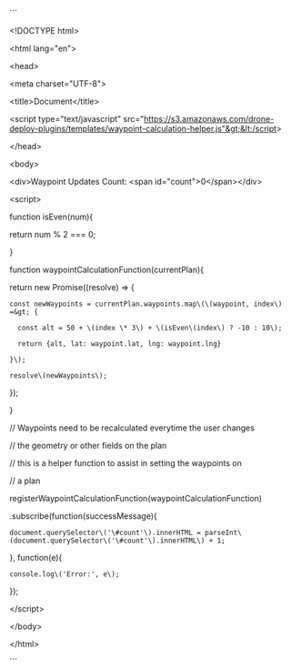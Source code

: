 \`\`\`

&lt;!DOCTYPE html&gt;

&lt;html lang="en"&gt;

&lt;head&gt;

  &lt;meta charset="UTF-8"&gt;

  &lt;title&gt;Document&lt;/title&gt;

  &lt;script type="text/javascript" src="https://s3.amazonaws.com/drone-deploy-plugins/templates/waypoint-calculation-helper.js"&gt;&lt;/script&gt;

&lt;/head&gt;

&lt;body&gt;



&lt;div&gt;Waypoint Updates Count: &lt;span id="count"&gt;0&lt;/span&gt;&lt;/div&gt;



&lt;script&gt;

function isEven\(num\){

  return num % 2 === 0;

}



function waypointCalculationFunction\(currentPlan\){

  return new Promise\(\(resolve\) =&gt; {

    const newWaypoints = currentPlan.waypoints.map\(\(waypoint, index\) =&gt; {

      const alt = 50 + \(index \* 3\) + \(isEven\(index\) ? -10 : 10\);

      return {alt, lat: waypoint.lat, lng: waypoint.lng}

    }\);

    resolve\(newWaypoints\);

  }\);

}



// Waypoints need to be recalculated everytime the user changes 

// the geometry or other fields on the plan

// this is a helper function to assist in setting the waypoints on 

// a plan

registerWaypointCalculationFunction\(waypointCalculationFunction\)

  .subscribe\(function\(successMessage\){

    document.querySelector\('\#count'\).innerHTML = parseInt\(document.querySelector\('\#count'\).innerHTML\) + 1;

  }, function\(e\){

    console.log\('Error:', e\);

  }\);

&lt;/script&gt;

  

&lt;/body&gt;

&lt;/html&gt;



\`\`\`

